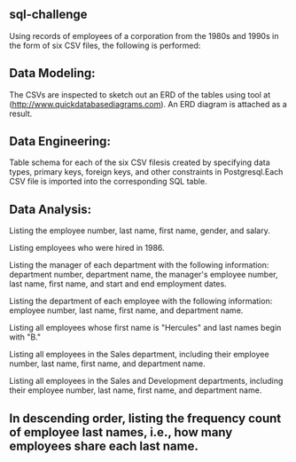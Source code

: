 ## sql-challenge
Using records of employees of a corporation from the 1980s and 1990s in the form of six CSV files, the following is performed:

## Data Modeling:
The CSVs are inspected to sketch out an ERD of the tables using tool at (http://www.quickdatabasediagrams.com). An ERD diagram is attached as a result.

## Data Engineering: 
Table schema for each of the six CSV filesis created by specifying data types, primary keys, foreign keys, and other constraints in Postgresql.Each CSV file is imported into the corresponding SQL table.

## Data Analysis: 
Listing the employee number, last name, first name, gender, and salary.

Listing employees who were hired in 1986.

Listing the manager of each department with the following information: department number, department name, the manager's employee number, last name, first name, and start and end employment dates.

Listing the department of each employee with the following information: employee number, last name, first name, and department name.

Listing all employees whose first name is "Hercules" and last names begin with "B."

Listing all employees in the Sales department, including their employee number, last name, first name, and department name.

Listing all employees in the Sales and Development departments, including their employee number, last name, first name, and department name.

## In descending order, listing the frequency count of employee last names, i.e., how many employees share each last name.

